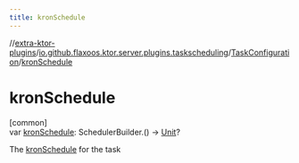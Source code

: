 ```yaml
---
title: kronSchedule
---
```


//[extra-ktor-plugins](../../../index.md)/[io.github.flaxoos.ktor.server.plugins.taskscheduling](../index.md)/[TaskConfiguration](index.md)/[kronSchedule](kron-schedule.md)

# kronSchedule

[common]\
var [kronSchedule](kron-schedule.md): SchedulerBuilder.()
-&gt; [Unit](https://kotlinlang.org/api/latest/jvm/stdlib/kotlin/-unit/index.md)?

The [kronSchedule](kron-schedule.md) for the task




